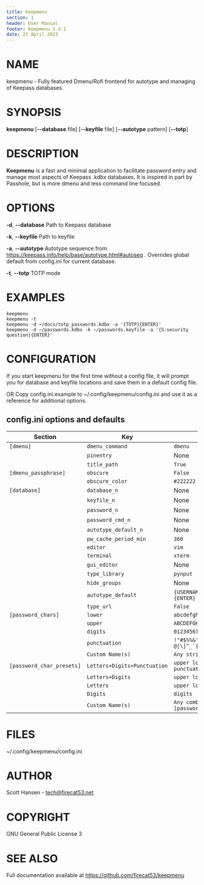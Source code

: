 ```yaml
---
title: Keepmenu
section: 1
header: User Manual
footer: Keepmenu 1.3.1
date: 25 April 2023
---
```


# NAME

keepmenu - Fully featured Dmenu/Rofi frontend for autotype and managing of Keepass databases.

# SYNOPSIS

**keepmenu** [**--database** file] [**--keyfile** file] [**--autotype** pattern] [**--totp**]

# DESCRIPTION

**Keepmenu** is a fast and minimal application to facilitate password entry and
manage most aspects of Keepass .kdbx databases.  It is inspired in part by
Passhole, but is more dmenu and less command line focused.

# OPTIONS

**-d**, **--database** Path to Keepass database

**-k**, **--keyfile**  Path to keyfile

**-a**, **--autotype**  Autotype sequence from https://keepass.info/help/base/autotype.html#autoseq . Overrides global default from config.ini for current database.

**-t**, **--totp**  TOTP mode

# EXAMPLES

    keepmenu
    keepmenu -t
    keepmenu -d ~/docs/totp_passwords.kdbx -a '{TOTP}{ENTER}'
    keepmenu -d ~/passwords.kdbx -k ~/passwords.keyfile -a '{S:security question}{ENTER}'

# CONFIGURATION

If you start keepmenu for the first time without a config file, it will prompt
you for database and keyfile locations and save them in a default config file.

OR Copy config.ini.example to ~/.config/keepmenu/config.ini and use it as a
reference for additional options.

## config.ini options and defaults

| Section                   | Key                          | Default                                 |
|---------------------------|------------------------------|-----------------------------------------|
| `[dmenu]`                 | `dmenu_command`              | `dmenu`                                 |
|                           | `pinentry`                   | None                                    |
|                           | `title_path`                 | `True`                                  |
| `[dmenu_passphrase]`      | `obscure`                    | `False`                                 |
|                           | `obscure_color`              | `#222222`                               |
| `[database]`              | `database_n`                 | None                                    |
|                           | `keyfile_n`                  | None                                    |
|                           | `password_n`                 | None                                    |
|                           | `password_cmd_n`             | None                                    |
|                           | `autotype_default_n`         | None                                    |
|                           | `pw_cache_period_min`        | `360`                                   |
|                           | `editor`                     | `vim`                                   |
|                           | `terminal`                   | `xterm`                                 |
|                           | `gui_editor`                 | None                                    |
|                           | `type_library`               | `pynput`                                |
|                           | `hide_groups`                | None                                    |
|                           | `autotype_default`           | `{USERNAME}{TAB}{PASSWORD}{ENTER}`      |
|                           | `type_url`                   | `False`                                 |
| `[password_chars]`        | `lower`                      | `abcdefghijklmnopqrstuvwxyz`            |
|                           | `upper`                      | `ABCDEFGHIJKLMNOPQRSTUVWXYZ`            |
|                           | `digits`                     | `0123456789`                            |
|                           | `punctuation`                | ``!"#$%%&'()*+,-./:;<=>?@[\]^_`{│}~``   |
|                           | `Custom Name(s)`             | `Any string`                            |
| `[password_char_presets]` | `Letters+Digits+Punctuation` | `upper lower digits punctuation`        |
|                           | `Letters+Digits`             | `upper lower digits`                    |
|                           | `Letters`                    | `upper lower`                           |
|                           | `Digits`                     | `digits`                                |
|                           | `Custom Name(s)`             | `Any combo of [password_chars] entries` |

# FILES

~/.config/keepmenu/config.ini

# AUTHOR

Scott Hansen - <tech@firecat53.net>

# COPYRIGHT

GNU General Public License 3

# SEE ALSO

Full documentation available at https://github.com/firecat53/keepmenu
